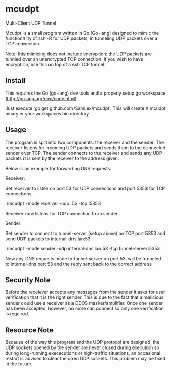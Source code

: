 mcudpt
======

Multi-Client UDP Tunnel

Mcudpt is a small program written in Go (Go-lang) designed to mimic the functionality of ssh -R for UDP packets, in tunneling UDP packets over a TCP connection.

Note: this mimicing does not include encryption: the UDP packets are tunnled over an unencrypted TCP connection. If you wish to have encryption, use this on top of a ssh TCP tunnel.

Install
-------

This requires the Go (go-lang) dev tools and a properly setup go workspace (http://golang.org/doc/code.html)

Just execute 'go get github.com/SamLex/mcudpt'. This will create a mcudpt binary in your workspaces bin directory

Usage
-----

The program is split into two components: the receiver and the sender. The receiver listens for incoming UDP packets and sends them to the connected sender over TCP. The sender connects to the receiver and sends any UDP packets it is sent by the receiver to the address given.

Below is an example for forwarding DNS requests.

Receiver:

Set receiver to listen on port 53 for UDP connections and port 5353 for TCP connections

./mcudpt -mode receiver -udp :53 -tcp :5353

Receiver now listens for TCP connection from sender

Sender:

Set sender to connect to tunnel-server (setup above) on TCP port 5353 and send UDP packets to internal-dns.lan:53

./mcudpt -mode sender -udp internal-dns.lan:53 -tcp tunnel-server:5353

Now any DNS requests made to tunnel-server on port 53, will be tunneled to internal-dns port 53 and the reply sent back to the correct address

Security Note
-------------

Before the receiever accepts any messages from the sender it asks for user verification that it is the right sender. This is due to the fact that a malicious sender could use a receiver as a DDOS masker/amplifier. Once one sender has been accepted, however, no more can connect so only one verification is required.

Resource Note
-------------

Because of the way this program and the UDP protocol are designed, the UDP sockets opened by the sender are never closed during execution so during long-running exececutions or high-traffic situations, an occasional restart is advised to clear the open UDP sockets. This problem may be fixed in the future.
